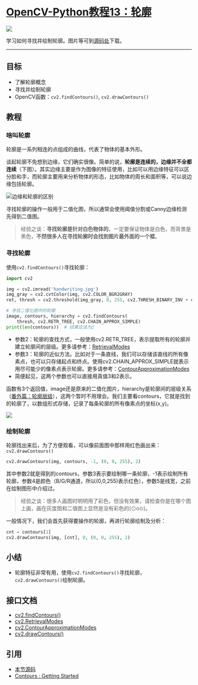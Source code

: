 # [OpenCV-Python教程13：轮廓](http://ex2tron.wang/opencv-python-contours/)

![](http://blog.codec.wang/cv2_understand_contours.jpg)

学习如何寻找并绘制轮廓。<!-- more -->图片等可到[源码处](#引用)下载。

---

## 目标

- 了解轮廓概念
- 寻找并绘制轮廓
- OpenCV函数：`cv2.findContours()`, `cv2.drawContours()`

## 教程

### 啥叫轮廓

轮廓是一系列相连的点组成的曲线，代表了物体的基本外形。

谈起轮廓不免想到边缘，它们确实很像。简单的说，**轮廓是连续的，边缘并不全都连续**（下图）。其实边缘主要是作为图像的特征使用，比如可以用边缘特征可以区分脸和手，而轮廓主要用来分析物体的形态，比如物体的周长和面积等，可以说边缘包括轮廓。

![边缘和轮廓的区别](http://blog.codec.wang/cv2_understand_contours.jpg)

寻找轮廓的操作一般用于二值化图，所以通常会使用阈值分割或Canny边缘检测先得到二值图。

> 经验之谈：**寻找轮廓是针对白色物体的**，一定要保证物体是白色，而背景是黑色，**不然很多人在寻找轮廓时会找到图片最外面的一个框**。

### 寻找轮廓

使用`cv2.findContours()`寻找轮廓：

```python
import cv2

img = cv2.imread('handwriting.jpg')
img_gray = cv2.cvtColor(img, cv2.COLOR_BGR2GRAY)
ret, thresh = cv2.threshold(img_gray, 0, 255, cv2.THRESH_BINARY_INV + cv2.THRESH_OTSU)

# 寻找二值化图中的轮廓
image, contours, hierarchy = cv2.findContours(
    thresh, cv2.RETR_TREE, cv2.CHAIN_APPROX_SIMPLE)
print(len(contours))  # 结果应该为2
```

- 参数2：轮廓的查找方式，一般使用cv2.RETR_TREE，表示提取所有的轮廓并建立轮廓间的层级。更多请参考：[RetrievalModes](https://docs.opencv.org/4.0.0/d3/dc0/group__imgproc__shape.html#ga819779b9857cc2f8601e6526a3a5bc71)
- 参数3：轮廓的近似方法。比如对于一条直线，我们可以存储该直线的所有像素点，也可以只存储起点和终点。使用cv2.CHAIN_APPROX_SIMPLE就表示用尽可能少的像素点表示轮廓。更多请参考：[ContourApproximationModes](https://docs.opencv.org/4.0.0/d3/dc0/group__imgproc__shape.html#ga4303f45752694956374734a03c54d5ff)
- 简便起见，这两个参数也可以直接用真值3和2表示。

函数有3个返回值，image还是原来的二值化图片，hierarchy是轮廓间的层级关系（[番外篇：轮廓层级](/opencv-python-extra-contours-hierarchy/)），这两个暂时不用理会。我们主要看contours，它就是找到的轮廓了，以数组形式存储，记录了每条轮廓的所有像素点的坐标(x,y)。

![](http://blog.codec.wang/cv2_find_contours_contours.jpg)

### 绘制轮廓

轮廓找出来后，为了方便观看，可以像前面图中那样用红色画出来：`cv2.drawContours()`

```python
cv2.drawContours(img, contours, -1, (0, 0, 255), 2)
```

其中参数2就是得到的contours，参数3表示要绘制哪一条轮廓，-1表示绘制所有轮廓，参数4是颜色（B/G/R通道，所以(0,0,255)表示红色），参数5是线宽，之前在绘制图形中介绍过。

> 经验之谈：很多人画图时明明用了彩色，但没有效果，请检查你是在哪个图上画，画在灰度图和二值图上显然是没有彩色的(⊙o⊙)。

一般情况下，我们会首先获得要操作的轮廓，再进行轮廓绘制及分析：

```python
cnt = contours[1]
cv2.drawContours(img, [cnt], 0, (0, 0, 255), 2)
```

## 小结

- 轮廓特征非常有用，使用`cv2.findContours()`寻找轮廓，`cv2.drawContours()`绘制轮廓。

## 接口文档

- [cv2.findContours()](https://docs.opencv.org/4.0.0/d3/dc0/group__imgproc__shape.html#gadf1ad6a0b82947fa1fe3c3d497f260e0)
- [cv2.RetrievalModes](https://docs.opencv.org/4.0.0/d3/dc0/group__imgproc__shape.html#ga819779b9857cc2f8601e6526a3a5bc71)
- [cv2.ContourApproximationModes](https://docs.opencv.org/4.0.0/d3/dc0/group__imgproc__shape.html#ga4303f45752694956374734a03c54d5ff)
- [cv2.drawContours()](https://docs.opencv.org/4.0.0/d6/d6e/group__imgproc__draw.html#ga746c0625f1781f1ffc9056259103edbc)

## 引用

- [本节源码](https://github.com/ex2tron/OpenCV-Python-Tutorial/tree/master/13.%20%E8%BD%AE%E5%BB%93)
- [Contours : Getting Started](http://opencv-python-tutroals.readthedocs.io/en/latest/py_tutorials/py_imgproc/py_contours/py_contours_begin/py_contours_begin.html)